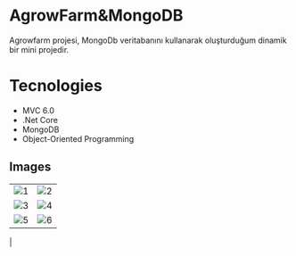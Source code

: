 # AgrowFarm&MongoDB
Agrowfarm projesi, MongoDb veritabanını kullanarak oluşturduğum dinamik bir mini projedir.
# Tecnologies
- MVC 6.0
- .Net Core
- MongoDB
- Object-Oriented Programming

## Images
|  |  |
|---------|---------|
|  ![1](https://github.com/barisbukumculer/AgrowFarm-MongoDB/assets/126320079/1c26d871-1789-47d2-9a09-4a8cc1428cea)|![2](https://github.com/barisbukumculer/AgrowFarm-MongoDB/assets/126320079/df48e085-82e9-4a9f-85e2-27016c292974)  |
| ![3](https://github.com/barisbukumculer/AgrowFarm-MongoDB/assets/126320079/cb893021-4417-4237-90a2-8de4d526c9e4) | ![4](https://github.com/barisbukumculer/AgrowFarm-MongoDB/assets/126320079/7b39c2d8-89f8-4849-9ef6-e8d85b93802a) |
| ![5](https://github.com/barisbukumculer/AgrowFarm-MongoDB/assets/126320079/47b7804e-0865-4076-b7de-44df782d4b05) | ![6](https://github.com/barisbukumculer/AgrowFarm-MongoDB/assets/126320079/c4b16dd1-f3fc-430d-acc9-174967785c48)
 |



